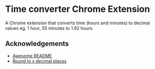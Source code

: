 # Time converter Chrome Extension

A Chrome extension that converts time (hours and minutes) to decimal values eg. 1 hour, 55 minutes to 1.92 hours.


## Acknowledgements

 - [Awesome README](https://github.com/matiassingers/awesome-readme)
 - [Round to x decimal places](https://learnersbucket.com/examples/javascript/learn-how-to-round-to-2-decimal-places-in-javascript/)


